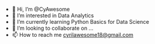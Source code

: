 - 👋 Hi, I’m @CyAwesome
- 👀 I’m interested in Data Analytics 
- 🌱 I’m currently learning Python Basics for Data Science
- 💞️ I’m looking to collaborate on ...
- 📫 How to reach me cyrilawesome18@gmail.com

<!---
CyAwesome/CyAwesome is a ✨ special ✨ repository because its `README.md` (this file) appears on your GitHub profile.
You can click the Preview link to take a look at your changes.
--->
